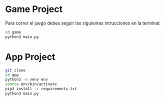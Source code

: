 # Game Project

Para correr el juego debes seguir las siguientes intrucciones en la terminal:

```sh
cd game
python3 main.py
```

# App Project 

```sh
git clone 
cd app
python3 -m venv env 
source env/bin/activate
pip3 install -r requirements.txt
python3 main.py
```

